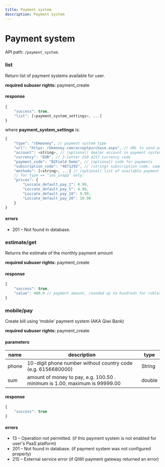 ```yaml
---
title: Payment system
description: Payment system
---
```


# Payment system

API path: `/payment_system`.

### list
Return list of payment systems available for user.

**required subuser rights:** payment_create

#### response
```javascript
{
    "success": true,
    "list": [<payment_system_settings>, ...]
}
```

where **payment_system_settings** is:
```javascript
{
    "type": "rbkmoney", // payment system type
    "url": "https:_rbkmoney.com/acceptpurchase.aspx", // URL to send payment info,
    "account": <string>, // (optional) dealer account in payment system (eshopId for RBK)
    "currency": "EUR", // 3-letter ISO 4217 currency code
    "payment_code": "B2Field Demo", // (optional) code for payments
    "subscription_code": "4671292", // (string) subscription code. same as "payment_code" for 2Checkout (formerly Avangate) but for subscriptions
    "methods": [<string>, ...] // (optional) list of available payment methods (may be empty)
    // for type == "ios_inapp" only:
    "prices": {
        "Loccate_default_pay_1": 0.99,
        "Loccate_default_pay_5": 4.99,
        "Loccate_default_pay_10": 9.99,
        "Loccate_default_pay_20": 19.99
    }
}
```

#### errors
* 201 – Not found in database.

### estimate/get
Returns the estimate of the monthly payment amount

**required subuser rights:** payment_create

#### response
```javascript
{
    "success": true,
    "value": 400.0 // payment amount, rounded up to hundreds for rubles or to tens for other currencies
}
```

### mobile/pay
Create bill using ‘mobile’ payment system (AKA Qiwi Bank)

**required subuser rights:** payment_create

#### parameters
name | description | type
--- | --- | ---
phone | 10-digit phone number without country code (e.g. 6156680000) | String
sum | amount of money to pay, e.g. 100.50 . minimum is 1.00, maximum is 99999.00 | double

#### response
```javascript
{
    "success": true
}
```

#### errors
* 13 – Operation not permitted. (if this payment system is not enabled for user's PaaS platform)
* 201 – Not found in database. (if payment system was not configured properly)
* 215 – External service error (if QIWI payment gateway returned an error)
